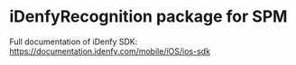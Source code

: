 # iDenfyRecognition package for SPM

Full documentation of iDenfy SDK: https://documentation.idenfy.com/mobile/iOS/ios-sdk
